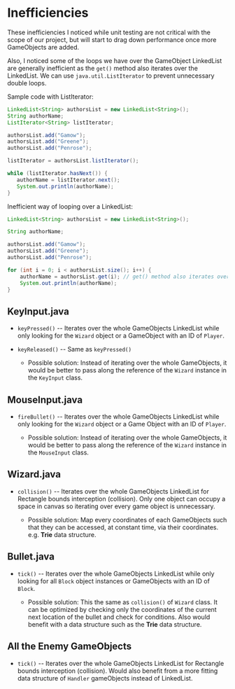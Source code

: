 # Inefficiencies

These inefficiencies I noticed while unit testing are not critical with the
scope of our project, but will start to drag down performance once more
GameObjects are added.

Also, I noticed some of the loops we have over the GameObject LinkedList are
generally inefficient as the `get()` method also iterates over the LinkedList.
We can use `java.util.ListIterator` to prevent unnecessary double loops.

Sample code with ListIterator:

```java
LinkedList<String> authorsList = new LinkedList<String>();
String authorName;
ListIterator<String> listIterator;

authorsList.add("Gamow");
authorsList.add("Greene");
authorsList.add("Penrose");

listIterator = authorsList.listIterator();

while (listIterator.hasNext()) {
   authorName = listIterator.next();
   System.out.println(authorName);
}
```

Inefficient way of looping over a LinkedList:

```java
LinkedList<String> authorsList = new LinkedList<String>();

String authorName;

authorsList.add("Gamow");
authorsList.add("Greene");
authorsList.add("Penrose");

for (int i = 0; i < authorsList.size(); i++) {
    authorName = authorsList.get(i); // get() method also iterates over the list
    System.out.println(authorName);
}
```

## KeyInput.java

- `keyPressed()` -- Iterates over the whole GameObjects LinkedList while only
  looking for the `Wizard` object or a GameObject with an ID of `Player`.
- `keyReleased()` -- Same as `keyPressed()`

  - Possible solution: Instead of iterating over the whole GameObjects, it would
    be better to pass along the reference of the `Wizard` instance in the
    `KeyInput` class.

## MouseInput.java

- `fireBullet()` -- Iterates over the whole GameObjects LinkedList while only
  looking for the `Wizard` object or a Game Object with an ID of `Player`.

  - Possible solution: Instead of iterating over the whole GameObjects, it would
    be better to pass along the reference of the `Wizard` instance in the
    `MouseInput` class.

## Wizard.java

- `collision()` -- Iterates over the whole GameObjects LinkedList for Rectangle
  bounds interception (collision). Only one object can occupy a space in canvas
  so iterating over every game object is unnecessary.

  - Possible solution: Map every coordinates of each GameObjects such that they
    can be accessed, at constant time, via their coordinates. e.g. **Trie** data
    structure.

## Bullet.java

- `tick()` -- Iterates over the whole GameObjects LinkedList while only looking
  for all `Block` object instances or GameObjects with an ID of `Block`.

  - Possible solution: This the same as `collision()` of `Wizard` class. It can
    be optimized by checking only the coordinates of the current next location
    of the bullet and check for conditions. Also would benefit with a data
    structure such as the **Trie** data structure.

## All the Enemy GameObjects

- `tick()` -- Iterates over the whole GameObjects LinkedList for Rectangle
  bounds interception (collision). Would also benefit from a more fitting data
  structure of `Handler` gameObjects instead of LinkedList.

